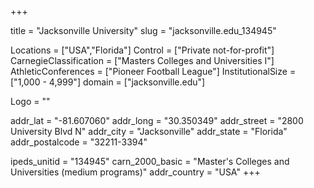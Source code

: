 
+++

title = "Jacksonville University"
slug = "jacksonville.edu_134945"

Locations = ["USA","Florida"]
Control = ["Private not-for-profit"]
CarnegieClassification = ["Masters Colleges and Universities I"]
AthleticConferences = ["Pioneer Football League"]
InstitutionalSize = ["1,000 - 4,999"]
domain = ["jacksonville.edu"]

Logo = ""

addr_lat = "-81.607060"
addr_long = "30.350349"
addr_street = "2800 University Blvd N"
addr_city = "Jacksonville"
addr_state = "Florida"
addr_postalcode = "32211-3394"

ipeds_unitid = "134945"
carn_2000_basic = "Master's Colleges and Universities (medium programs)"
addr_country = "USA"
+++
    

